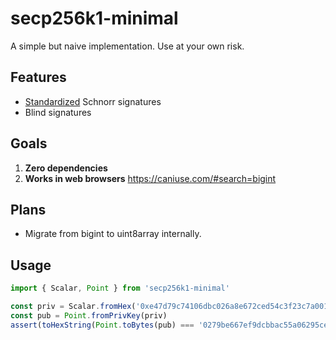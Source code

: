 # secp256k1-minimal

A simple but naive implementation. Use at your own risk.

## Features

-   [Standardized](https://github.com/sipa/bips/blob/bip-schnorr/bip-schnorr.mediawiki) Schnorr signatures
-   Blind signatures

## Goals

1. **Zero dependencies**
2. **Works in web browsers** https://caniuse.com/#search=bigint

## Plans

-   Migrate from bigint to uint8array internally.

## Usage

```javascript
import { Scalar, Point } from 'secp256k1-minimal'

const priv = Scalar.fromHex('0xe47d79c74106dbc026a8e672ced54c3f23c7a001a2ef9318be3f338db4edba2d')
const pub = Point.fromPrivKey(priv)
assert(toHexString(Point.toBytes(pub) === '0279be667ef9dcbbac55a06295ce870b07029bfcdb2dce28d959f2815b16f81798')
```
